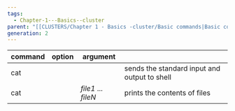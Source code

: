 ```yaml
---
tags:
  - Chapter-1---Basics--cluster
parent: "[[CLUSTERS/Chapter 1 - Basics -cluster/Basic commands|Basic commands]]"
generation: 2
---
```


| command | option | argument            |                                              |
| :------ | :----- | ------------------- | -------------------------------------------- |
| cat     |        |                     | sends the standard input and output to shell |
| cat     |        | *file1* ... *fileN* | prints the contents of files                 |